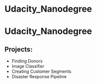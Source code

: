 # Udacity_Nanodegree
# Udacity_Nanodegree
## Projects:
- Finding Donors
- Image Classifier
- Creating Customer Segments
- Disaster Response Pipeline

